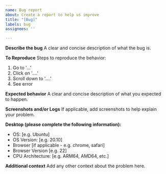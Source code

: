 ```yaml
---
name: Bug report
about: Create a report to help us improve
title: "[Bug]"
labels: bug
assignees: ''

---
```


**Describe the bug**
A clear and concise description of what the bug is.

**To Reproduce**
Steps to reproduce the behavior:
1. Go to '...'
2. Click on '....'
3. Scroll down to '....'
4. See error

**Expected behavior**
A clear and concise description of what you expected to happen.

**Screenshots and/or Logs**
If applicable, add screenshots to help explain your problem.

**Desktop (please complete the following information):**
 - OS: [e.g. Ubuntu]
 - OS Version: [e.g. 20.10]
 - Browser [if applicable - e.g. chrome, safari]
 - Browser Version [e.g. 22]
 - CPU Architecture: [e.g. ARM64, AMD64, etc.]

**Additional context**
Add any other context about the problem here.
